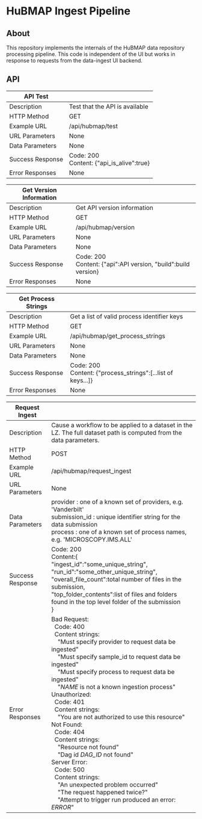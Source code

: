 # HuBMAP Ingest Pipeline

## About

This repository implements the internals of the HuBMAP data repository
processing pipeline. This code is independent of the UI but works in
response to requests from the data-ingest UI backend.

## API

| <strong>API Test</strong>         |                                          |
|------------------|------------------------------------------|
| Description      | Test that the API is available           |
| HTTP Method      | GET                                      |
| Example URL      | /api/hubmap/test                         |
| URL Parameters   | None                                     |
| Data Parameters  | None                                     |
| Success Response | Code: 200<br> Content: {"api_is_alive":true} |
| Error Responses  | None                                     |

| <strong>Get Version Information</strong>         |                                          |
|------------------|------------------------------------------|
| Description      | Get API version information           |
| HTTP Method      | GET                                      |
| Example URL      | /api/hubmap/version                       |
| URL Parameters   | None                                     |
| Data Parameters  | None                                     |
| Success Response | Code: 200<br> Content: {"api":API version, "build":build version} |
| Error Responses  | None                                     |

| <strong>Get Process Strings</strong>         |                                          |
|------------------|------------------------------------------|
| Description      | Get a list of valid process identifier keys            |
| HTTP Method      | GET                                      |
| Example URL      | /api/hubmap/get_process_strings                         |
| URL Parameters   | None                                     |
| Data Parameters  | None                                     |
| Success Response | Code: 200<br> Content: {"process_strings":[...list of keys...]} |
| Error Responses  | None                                     |

| <strong>Request Ingest</strong>   |                                                                                                                                                                                                                                                                                                                                                                                                                                                                                                                                                                                                                                                 |
|------------------|-------------------------------------------------------------------------------------------------------------------------------------------------------------------------------------------------------------------------------------------------------------------------------------------------------------------------------------------------------------------------------------------------------------------------------------------------------------------------------------------------------------------------------------------------------------------------------------------------------------------------------------------------|
| Description      | Cause a workflow to be applied to a dataset in the LZ. The full dataset path is computed from the data parameters.                                                                                                                                                                                                                                                                                                                                                                                                                                                                                                                              |
| HTTP Method      | POST                                                                                                                                                                                                                                                                                                                                                                                                                                                                                                                                                                                                                                            |
| Example URL      | /api/hubmap/request_ingest                                                                                                                                                                                                                                                                                                                                                                                                                                                                                                                                                                                                                      |
| URL Parameters   | None                                                                                                                                                                                                                                                                                                                                                                                                                                                                                                                                                                                                                                            |
| Data Parameters  | provider : one of a known set of providers, e.g. 'Vanderbilt'<br> submission_id : unique identifier string for the data submission<br> process : one of a known set of process names, e.g. 'MICROSCOPY.IMS.ALL'                                                                                                                                                                                                                                                                                                                                                                                                                                                      |
| Success Response | Code: 200<br> Content:{<br>"ingest_id":"some_unique_string",<br> "run_id":"some_other_unique_string",<br> "overall_file_count":total number of files in the submission, <br> "top_folder_contents":list of files and folders found in the top level folder of the submission<br>}                                                                                                                                                                                                                                                                                                                                                                                                                                                                                                                                            |
| Error Responses  | Bad Request:<br>&nbsp;    Code: 400<br>   &nbsp; Content strings:<br>&nbsp; &nbsp;  "Must specify provider to request data be ingested"<br>&nbsp; &nbsp;      "Must specify sample_id to request data be ingested"<br>&nbsp; &nbsp;      "Must specify process to request data be ingested"<br>&nbsp; &nbsp;      "_NAME_ is not a known ingestion process" <br>Unauthorized:<br>&nbsp;    Code: 401<br>&nbsp;    Content strings:<br>&nbsp; &nbsp;      "You are not authorized to use this resource"<br> Not Found:<br>&nbsp;    Code: 404<br>&nbsp;    Content strings:<br>&nbsp; &nbsp;      "Resource not found"<br>&nbsp; &nbsp;      "Dag id _DAG_ID_ not found" <br>Server Error:<br>&nbsp;    Code: 500<br>&nbsp;    Content strings:<br>&nbsp; &nbsp;      "An unexpected problem occurred"<br>&nbsp; &nbsp;      "The request happened twice?"<br>&nbsp; &nbsp;      "Attempt to trigger run produced an error: _ERROR_" |
